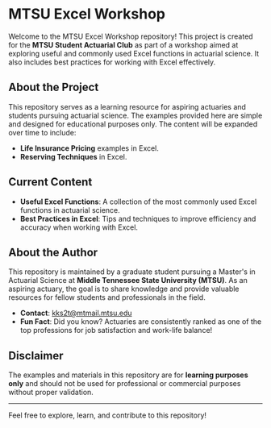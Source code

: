 # MTSU Excel Workshop

Welcome to the MTSU Excel Workshop repository! This project is created for the **MTSU Student Actuarial Club** as part of a workshop aimed at exploring useful and commonly used Excel functions in actuarial science. It also includes best practices for working with Excel effectively.

## About the Project
This repository serves as a learning resource for aspiring actuaries and students pursuing actuarial science. The examples provided here are simple and designed for educational purposes only. The content will be expanded over time to include:

- **Life Insurance Pricing** examples in Excel.
- **Reserving Techniques** in Excel.

## Current Content
- **Useful Excel Functions**: A collection of the most commonly used Excel functions in actuarial science.
- **Best Practices in Excel**: Tips and techniques to improve efficiency and accuracy when working with Excel.

## About the Author
This repository is maintained by a graduate student pursuing a Master's in Actuarial Science at **Middle Tennessee State University (MTSU)**. As an aspiring actuary, the goal is to share knowledge and provide valuable resources for fellow students and professionals in the field.

- **Contact**: [kks2t@mtmail.mtsu.edu](mailto:kks2t@mtmail.mtsu.edu)
- **Fun Fact**: Did you know? Actuaries are consistently ranked as one of the top professions for job satisfaction and work-life balance!



## Disclaimer
The examples and materials in this repository are for **learning purposes only** and should not be used for professional or commercial purposes without proper validation.

---

Feel free to explore, learn, and contribute to this repository!